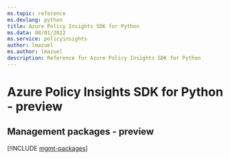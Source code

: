 ```yaml
---
ms.topic: reference
ms.devlang: python
title: Azure Policy Insights SDK for Python
ms.data: 08/01/2022
ms.service: policyinsights
author: lmazuel
ms.author: lmazuel
description: Reference for Azure Policy Insights SDK for Python
---
```

# Azure Policy Insights SDK for Python - preview

## Management packages - preview
[!INCLUDE [mgmt-packages](policy-insights-mgmt-index.md)]